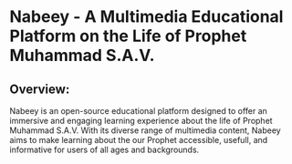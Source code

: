 # Nabeey - A Multimedia Educational Platform on the Life of Prophet Muhammad S.A.V.

## Overview:
Nabeey is an open-source educational platform designed to offer an immersive and engaging learning experience about the life of Prophet Muhammad S.A.V. 
With its diverse range of multimedia content, Nabeey aims to make learning about the our Prophet accessible, usefull, and informative for users of all ages and backgrounds.
